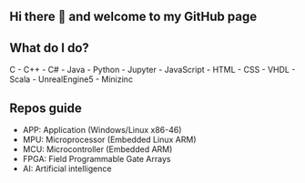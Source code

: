 ## Hi there 👋 and welcome to my GitHub page

## What do I do?
C - C++ - C# - Java - Python - Jupyter - JavaScript - HTML - CSS - VHDL - Scala - UnrealEngine5 - Minizinc

## Repos guide
- APP: Application (Windows/Linux x86-46) <br>
- MPU: Microprocessor (Embedded Linux ARM) <br>
- MCU: Microcontroller (Embedded ARM) <br>
- FPGA: Field Programmable Gate Arrays <br>
- AI: Artificial intelligence


<!--
**ShayanEm/ShayanEm** is a ✨ _special_ ✨ repository because its `README.md` (this file) appears on your GitHub profile.

Here are some ideas to get you started:

- 🔭 I’m currently working on ...
- 🌱 I’m currently learning ...
- 👯 I’m looking to collaborate on ...
- 🤔 I’m looking for help with ...
- 💬 Ask me about ...
- 📫 How to reach me: ...
- 😄 Pronouns: ...
- ⚡ Fun fact: ...
<img alt = C++" = src= "https://img.shields.io/badge/C++-#00599C?"/>
-->
